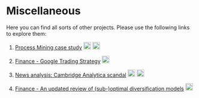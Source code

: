 # Miscellaneous

Here you can find all sorts of other projects. Please use the following links to explore them:

  1) [Process Mining case study](http://nbviewer.jupyter.org/github/bockjo/Miscellaneous/blob/master/ProcessMiningCaseStudy.ipynb)  <a href="url"> <img src="http://www.uidownload.com/files/541/586/346/code-command-develop-javascript-language-programming-software-icon.png" height="20" width="20" ></a> 
<img src="https://www.python.org/static/favicon.ico" height="20" width="20" ></a> <br>

2) [Finance - Google Trading Strategy](http://ssrn.com/abstract=3218912) <a href="url"><img src="https://www.rstudio.com/wp-content/uploads/2014/06/RStudio-Ball.png" height="20" width="20" ></a> <br>

3) [News analysis: Cambridge Analytica scandal](http://nbviewer.jupyter.org/format/slides/github/bockjo/Miscellaneous/blob/master/CAFBScandal.ipynb#/)  <a href="url"> <img src="http://www.uidownload.com/files/541/586/346/code-command-develop-javascript-language-programming-software-icon.png" height="20" width="20" ></a> 
<img src="https://www.python.org/static/favicon.ico" height="20" width="20" ></a> <br>

4) [Finance - An updated review of (sub-)optimal diversification models](https://papers.ssrn.com/sol3/papers.cfm?abstract_id=3287835) <a href="url"><img src="https://www.rstudio.com/wp-content/uploads/2014/06/RStudio-Ball.png" height="20" width="20" ></a> <br>
